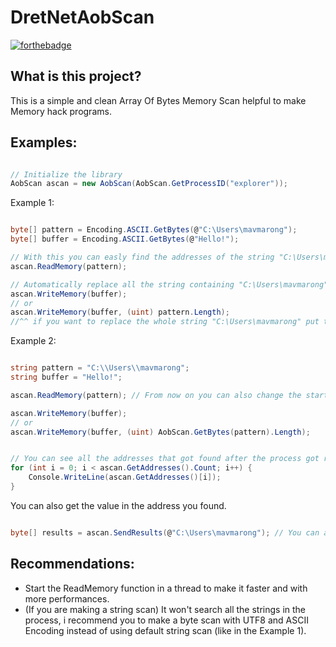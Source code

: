 # DretNetAobScan
[![forthebadge](https://forthebadge.com/images/badges/made-with-c-sharp.svg)](https://forthebadge.com)


## What is this project?
This is a simple and clean Array Of Bytes Memory Scan helpful to make Memory hack programs.
## Examples:
```csharp

// Initialize the library
AobScan ascan = new AobScan(AobScan.GetProcessID("explorer"));

```
Example 1:
```csharp

byte[] pattern = Encoding.ASCII.GetBytes(@"C:\Users\mavmarong");
byte[] buffer = Encoding.ASCII.GetBytes(@"Hello!");

// With this you can easly find the addresses of the string "C:\Users\mavmarong" in the memory of the indicated process id.
ascan.ReadMemory(pattern);

// Automatically replace all the string containing "C:\Users\mavmarong" with "Hello!"
ascan.WriteMemory(buffer);
// or
ascan.WriteMemory(buffer, (uint) pattern.Length);
//^^ if you want to replace the whole string "C:\Users\mavmarong" put the pattern length in the second parameter of the WriteMemory function

```
Example 2:
```csharp

string pattern = "C:\\Users\\mavmarong";
string buffer = "Hello!";

ascan.ReadMemory(pattern); // From now on you can also change the start address and end address.

ascan.WriteMemory(buffer);
// or
ascan.WriteMemory(buffer, (uint) AobScan.GetBytes(pattern).Length);

```

```csharp

// You can see all the addresses that got found after the process got readed
for (int i = 0; i < ascan.GetAddresses().Count; i++) {
    Console.WriteLine(ascan.GetAddresses()[i]);
}

```
You can also get the value in the address you found.
```csharp

byte[] results = ascan.SendResults(@"C:\Users\mavmarong"); // You can also choose the length of the result.

```
## Recommendations:
- Start the ReadMemory function in a thread to make it faster and with more performances.
- (If you are making a string scan) It won't search all the strings in the process, i recommend you to make a byte scan with UTF8 and ASCII Encoding instead of using default string scan (like in the Example 1).
